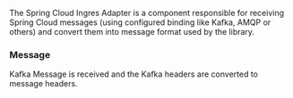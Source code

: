 The Spring Cloud Ingres Adapter is a component responsible for receiving Spring Cloud messages (using configured binding like Kafka, AMQP or others) and 
convert them into message format used by the library.

### Message

Kafka Message is received and the Kafka headers are converted to message headers. 
